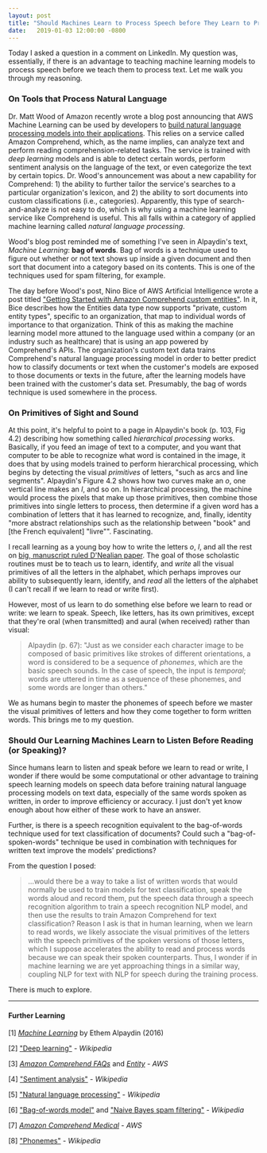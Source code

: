 ```yaml
---
layout: post
title: "Should Machines Learn to Process Speech before They Learn to Process Text?"
date:   2019-01-03 12:00:00 -0800
---
```


Today I asked a question in a comment on LinkedIn. My question was, essentially, if there is an advantage to teaching machine learning models to process speech before we teach them to process text. Let me walk you through my reasoning.

### On Tools that Process Natural Language
Dr. Matt Wood of Amazon recently wrote a blog post announcing that AWS Machine Learning can be used by developers to [build natural language processing models into their applications](https://aws.amazon.com/blogs/machine-learning/build-your-own-natural-language-models-on-aws-no-ml-experience-required/). This relies on a service called Amazon Comprehend, which, as the name implies, can analyze text and perform reading comprehension-related tasks. The service is trained with _deep learning_ models and is able to detect certain words, perform sentiment analysis on the language of the text, or even categorize the text by certain topics. Dr. Wood's announcement was about a new capability for Comprehend: 1) the ability to further tailor the service's searches to a particular organization's lexicon, and 2) the ability to sort documents into custom classifications (i.e., categories). Apparently, this type of search-and-analyze is not easy to do, which is why using a machine learning service like Comprehend is useful. This all falls within a category of applied machine learning called _natural language processing_.

Wood's blog post reminded me of something I've seen in Alpaydin's text, _Machine Learning_: __bag of words__. Bag of words is a technique used to figure out whether or not text shows up inside a given document and then sort that document into a category based on its contents. This is one of the techniques used for spam filtering, for example.

The day before Wood's post, Nino Bice of AWS Artificial Intelligence wrote a post titled ["Getting Started with Amazon Comprehend custom entities"](https://aws.amazon.com/blogs/machine-learning/getting-started-with-amazon-comprehend-custom-entities/). In it, Bice describes how the Entities data type now supports "private, custom entity types", specific to an organization, that map to individual words of importance to that organization. Think of this as making the machine learning model more attuned to the language used within a company (or an industry such as healthcare) that is using an app powered by Comprehend's APIs. The organization's custom text data trains Comprehend's natural language processing model in order to better predict how to classify documents or text when the customer's models are exposed to those documents or texts in the future, after the learning models have been trained with the customer's data set. Presumably, the bag of words technique is used somewhere in the process.

### On Primitives of Sight and Sound

At this point, it's helpful to point to a page in Alpaydin's book (p. 103, Fig 4.2) describing how something called _hierarchical processing_ works. Basically, if you feed an image of text to a computer, and you want that computer to be able to recognize what word is contained in the image, it does that by using models trained to perform hierarchical processing, which begins by detecting the visual _primitives_ of letters, "such as arcs and line segments". Alpaydin's Figure 4.2 shows how two curves make an *o*, one vertical line makes an *l*, and so on. In hierarchical processing, the machine would process the pixels that make up those primitives, then combine those primitives into single letters to process, then determine if a given word has a combination of letters that it has learned to recognize, and, finally, identity "more abstract relationships such as the relationship between "book" and [the French equivalent] "livre"". Fascinating.

I recall learning as a young boy how to write the letters *o*, *l*, and all the rest on [big, manuscript ruled D'Nealian paper](https://en.wikipedia.org/wiki/D%27Nealian). The goal of those scholastic routines must be to teach us to learn, identify, and _write_ all the visual primitives of all the letters in the alphabet, which perhaps improves our ability to subsequently learn, identify, and _read_ all the letters of the alphabet (I can't recall if we learn to read or write first).

However, most of us learn to do something else before we learn to read or write: we learn to speak. Speech, like letters, has its own primitives, except that they're oral (when transmitted) and aural (when received) rather than visual:

> Alpaydin (p. 67): "Just as we consider each character image to be composed of basic primitives like strokes of different orientations, a word is considered to be a sequence of _phonemes_, which are the basic speech sounds. In the case of speech, the input is _temporal_; words are uttered in time as a sequence of these phonemes, and some words are longer than others."

We as humans begin to master the phonemes of speech before we master the visual primitives of letters and how they come together to form written words. This brings me to my question.

### Should Our Learning Machines Learn to Listen Before Reading (or Speaking)?

Since humans learn to listen and speak before we learn to read or write, I wonder if there would be some computational or other advantage to training speech learning models on speech data before training natural language processing models on text data, especially of the same words spoken as written, in order to improve efficiency or accuracy. I just don't yet know enough about how either of these work to have an answer.

Further, is there is a speech recognition equivalent to the bag-of-words technique used for text classification of documents? Could such a "bag-of-spoken-words" technique be used in combination with techniques for written text improve the models' predictions?

From the question I posed:

>...would there be a way to take a list of written words that would normally be used to train models for text classification, speak the words aloud and record them, put the speech data through a speech recognition algorithm to train a speech recognition NLP model, and then use the results to train Amazon Comprehend for text classification? Reason I ask is that in human learning, when we learn to read words, we likely associate the visual primitives of the letters with the speech primitives of the spoken versions of those letters, which I suppose accelerates the ability to read and process words because we can speak their spoken counterparts. Thus, I wonder if in machine learning we are yet approaching things in a similar way, coupling NLP for text with NLP for speech during the training process.


There is much to explore.

---

#### Further Learning


[1] [_Machine Learning_](https://mitpress.mit.edu/contributors/ethem-alpaydin) by Ethem Alpaydin (2016)

[2] ["Deep learning"](https://en.wikipedia.org/wiki/Deep_learning) - _Wikipedia_

[3] [_Amazon Comprehend FAQs_](https://aws.amazon.com/comprehend/faqs/) and [_Entity_](https://docs.aws.amazon.com/comprehend/latest/dg/API_Entity.html) - _AWS_

[4] ["Sentiment analysis"](https://en.wikipedia.org/wiki/Sentiment_analysis) - _Wikipedia_

[5] ["Natural language processing"](https://en.wikipedia.org/wiki/Natural_language_processing) - _Wikipedia_

[6] ["Bag-of-words model"](https://en.wikipedia.org/wiki/Bag-of-words_model) and ["Naive Bayes spam filtering"](https://en.wikipedia.org/wiki/Naive_Bayes_spam_filtering) - _Wikipedia_

[7] [_Amazon Comprehend Medical_](https://aws.amazon.com/comprehend/medical/) - _AWS_

[8] ["Phonemes"](https://en.wikipedia.org/wiki/Phoneme) - _Wikipedia_

